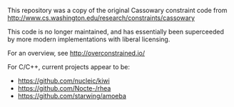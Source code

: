 This repository was a copy of the original Cassowary constraint code from
http://www.cs.washington.edu/research/constraints/cassowary

This code is no longer maintained, and has essentially been superceeded by more
modern implementations with liberal licensing.

For an overview, see http://overconstrained.io/

For C/C++, current projects appear to be:

- https://github.com/nucleic/kiwi
- https://github.com/Nocte-/rhea
- https://github.com/starwing/amoeba
